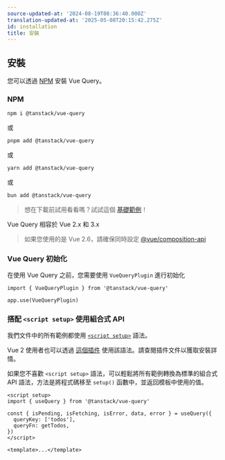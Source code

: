 ```yaml
---
source-updated-at: '2024-08-19T08:36:40.000Z'
translation-updated-at: '2025-05-08T20:15:42.275Z'
id: installation
title: 安裝
---
```


## 安裝

您可以透過 [NPM](https://npmjs.com) 安裝 Vue Query。

### NPM

```bash
npm i @tanstack/vue-query
```

或

```bash
pnpm add @tanstack/vue-query
```

或

```bash
yarn add @tanstack/vue-query
```

或

```bash
bun add @tanstack/vue-query
```

> 想在下載前試用看看嗎？試試這個 [基礎範例](../examples/basic)！

Vue Query 相容於 Vue 2.x 和 3.x

> 如果您使用的是 Vue 2.6，請確保同時設定 [@vue/composition-api](https://github.com/vuejs/composition-api)

### Vue Query 初始化

在使用 Vue Query 之前，您需要使用 `VueQueryPlugin` 進行初始化

```tsx
import { VueQueryPlugin } from '@tanstack/vue-query'

app.use(VueQueryPlugin)
```

### 搭配 `<script setup>` 使用組合式 API

我們文件中的所有範例都使用 [`<script setup>`](https://staging.vuejs.org/api/sfc-script-setup.html) 語法。

Vue 2 使用者也可以透過 [這個插件](https://github.com/antfu/unplugin-vue2-script-setup) 使用該語法。請查閱插件文件以獲取安裝詳情。

如果您不喜歡 `<script setup>` 語法，可以輕鬆將所有範例轉換為標準的組合式 API 語法，方法是將程式碼移至 `setup()` 函數中，並返回模板中使用的值。

```vue
<script setup>
import { useQuery } from '@tanstack/vue-query'

const { isPending, isFetching, isError, data, error } = useQuery({
  queryKey: ['todos'],
  queryFn: getTodos,
})
</script>

<template>...</template>
```
